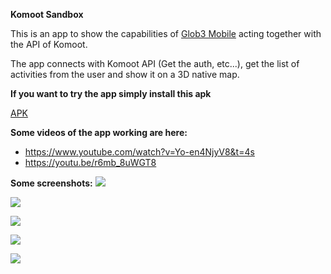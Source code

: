 **Komoot Sandbox**

This is an app to show the capabilities of [Glob3 Mobile](https://github.com/glob3mobile/g3m) acting together with the API of Komoot.

The app connects with Komoot API (Get the auth, etc...), get the list of activities from the user and show it on a 3D native map.

**If you want to try the app simply install this apk**

[APK](https://github.com/mdelacalle/KomootSandbox/blob/master/deploy/release/app-release.apk)

**Some videos of the app working are here:**
 - https://www.youtube.com/watch?v=Yo-en4NjyV8&t=4s
 - https://youtu.be/r6mb_8uWGT8

**Some screenshots:**
![](https://picasaweb.google.com/107824055349833256081/6673032093676345665#6673032097130394930)

![](https://github.com/mdelacalle/KomootSandbox/blob/master/screenshots/device-2019-03-27-122522.png)

![](https://github.com/mdelacalle/KomootSandbox/blob/master/screenshots/device-2019-03-27-122605.png)

![](https://github.com/mdelacalle/KomootSandbox/blob/master/screenshots/device-2019-03-27-122627.png)

![](https://github.com/mdelacalle/KomootSandbox/blob/master/screenshots/device-2019-03-27-122642.png)
